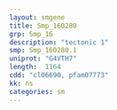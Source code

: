 ```yaml
---
layout: smgene
title: Smp_160280
grp: Smp_16
description: "tectonic 1"
smp: Smp_160280.1
uniprot: "G4VTH7"
length:  1164
cdd: "cl06690, pfam07773"
kk: ns
categories: sm
---
```


